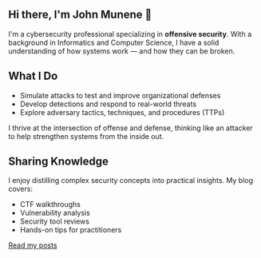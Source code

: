 ## Hi there, I'm John Munene 👋
I'm a cybersecurity professional specializing in **offensive security**. With a background in Informatics and Computer Science, I have a solid understanding of how systems work — and how they can be broken.

## What I Do
- Simulate attacks to test and improve organizational defenses
- Develop detections and respond to real-world threats
- Explore adversary tactics, techniques, and procedures (TTPs)

I thrive at the intersection of offense and defense, thinking like an attacker to help strengthen systems from the inside out.

## Sharing Knowledge
I enjoy distilling complex security concepts into practical insights. My blog covers:
- CTF walkthroughs
- Vulnerability analysis
- Security tool reviews
- Hands-on tips for practitioners

[Read my posts](https://jnmunene.com)

